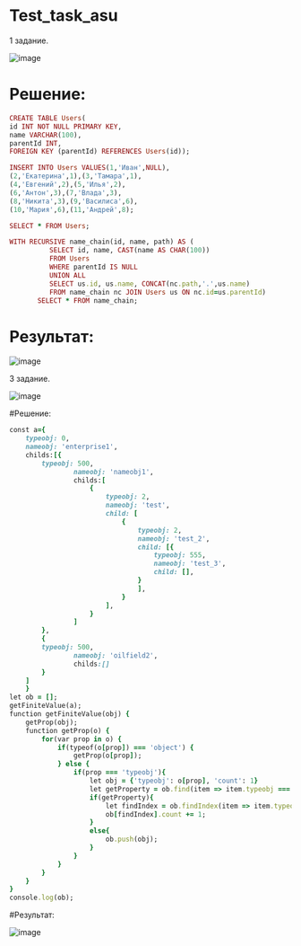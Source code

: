 # Test_task_asu
  1 задание.
  
![image](https://user-images.githubusercontent.com/71041667/201525984-5167036f-b9a9-499a-950e-8347a28165d9.png)
# Решение: 
```rb
CREATE TABLE Users(
id INT NOT NULL PRIMARY KEY,
name VARCHAR(100),
parentId INT,
FOREIGN KEY (parentId) REFERENCES Users(id));

INSERT INTO Users VALUES(1,'Иван',NULL), 
(2,'Екатерина',1),(3,'Тамара',1),
(4,'Евгений',2),(5,'Илья',2),
(6,'Антон',3),(7,'Влада',3),
(8,'Никита',3),(9,'Василиса',6),
(10,'Мария',6),(11,'Андрей',8);

SELECT * FROM Users;

WITH RECURSIVE name_chain(id, name, path) AS ( 
          SELECT id, name, CAST(name AS CHAR(100))  
          FROM Users
          WHERE parentId IS NULL 
          UNION ALL 
          SELECT us.id, us.name, CONCAT(nc.path,'.',us.name) 
          FROM name_chain nc JOIN Users us ON nc.id=us.parentId) 
       SELECT * FROM name_chain;
 ```
 
# Результат: 
![image](https://user-images.githubusercontent.com/71041667/201526130-e2c387ae-1f81-4a8b-9fbd-a898b0ed44c5.png)

3 задание. 

![image](https://user-images.githubusercontent.com/71041667/201526357-ec84d9e5-c516-402d-a537-8a8bd7a5c956.png)

#Решение:

```rb
const a={
    typeobj: 0,
    nameobj: 'enterprise1',
    childs:[{
        typeobj: 500,
                nameobj: 'nameobj1',
                childs:[
                    {
                        typeobj: 2,
                        nameobj: 'test',
                        child: [
                            {
                                typeobj: 2,
                                nameobj: 'test_2',
                                child: [{
                                    typeobj: 555,
                                    nameobj: 'test_3',
                                    child: [],
                                } 
                                ],
                            }
                        ],
                    }
                ]	
        },
        {
        typeobj: 500,
                nameobj: 'oilfield2',
                childs:[]	
        }
    ]
    }
let ob = [];
getFiniteValue(a);
function getFiniteValue(obj) {
    getProp(obj);
    function getProp(o) {
        for(var prop in o) {
            if(typeof(o[prop]) === 'object') {
                getProp(o[prop]);
            } else {
                if(prop === 'typeobj'){
                    let obj = {'typeobj': o[prop], 'count': 1}
                    let getProperty = ob.find(item => item.typeobj === o[prop])
                    if(getProperty){
                        let findIndex = ob.findIndex(item => item.typeobj === o[prop])
                        ob[findIndex].count += 1;
                    }
                    else{
                        ob.push(obj);
                    } 
                }
            }
        }
    }
}   
console.log(ob);
 ```
 
#Результат: 

![image](https://user-images.githubusercontent.com/71041667/201526899-862a04bb-1b24-4e98-ac16-a9e840f082de.png)

